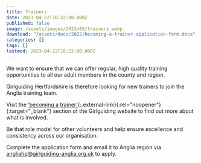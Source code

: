 ```yaml
---
title: Trainers
date: 2023-04-22T16:22:00.000Z
published: false
image: /assets/images/2023/05/trainers.webp
download: "/assets/docs/2022/becoming-a-trainer-application-form.docx"
categories: []
tags: []
lastmod: 2023-04-22T16:22:00.000Z
---
```

We want to ensure that we can offer regular, high quality training opportunities to all our adult members in the county and region.

Girlguiding Hertfordshire is therefore looking for new trainers to join the Anglia training team.

Visit the [‘becoming a trainer’](https://www.girlguiding.org.uk/making-guiding-happen/learning-and-development/helping-others-to-learn/becoming-a-trainer/){:.external-link}{:rel="noopener"}{:target="_blank"} section of the Girlguiding website to find out more about what is involved.

Be that role model for other volunteers and help ensure excellence and consistency across our organisation.

Complete the application form and email it to Anglia region via <angliahq@girlguiding-anglia.org.uk> to apply.
[]()